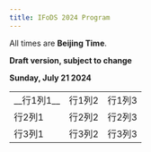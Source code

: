 ```yaml
---
title: IFoDS 2024 Program
---
```


All times are **Beijing Time**. 

**Draft version, subject to change**

**Sunday, July 21 2024**

<table>
    <tr>
        <td>__行1列1__</td> 
        <td>行1列2</td> 
        <td>行1列3</td> 
   </tr>
    <tr>
  		<td>行2列1</td> 
        <td>行2列2</td> 
        <td>行2列3</td> 
    </tr>
    <tr>
        <td>行3列1</td> 
        <td>行3列2</td> 
        <td>行3列3</td> 
    </tr>
</table>
